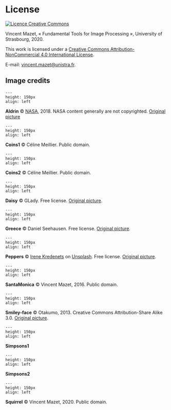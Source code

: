 # License


<a rel="license" href="http://creativecommons.org/licenses/by-nc/4.0/"><img alt="Licence Creative Commons" style="border-width:0" src="https://i.creativecommons.org/l/by-nc/4.0/88x31.png" /></a>
    
<span xmlns:cc="http://creativecommons.org/ns#" property="cc:attributionName">Vincent Mazet</span>,
« <span xmlns:dct="http://purl.org/dc/terms/" property="dct:title">Fundamental Tools for Image Processing</span> »,
University of Strasbourg, 2020.

This work is licensed under a <a rel="license" href="http://creativecommons.org/licenses/by-nc/4.0/">Creative Commons Attribution-NonCommercial 4.0 International License</a>.

E-mail: <a href="mailto:vincent.mazet@unistra.fr">vincent.mazet@unistra.fr</a>.



## Image credits

```{figure} figs/aldrin.png
---
height: 150px
align: left
```

**Aldrin**
&copy; [NASA](https://www.nasa.gov/multimedia/guidelines/index.html), 2018.
NASA content generally are not copyrighted.
[Original picture](https://www.nasa.gov/mission_pages/apollo/40th/images/apollo_image_12.html)



```{figure} figs/coins1.png
---
height: 150px
align: left
```
**Coins1**
&copy; Céline Meillier.
Public domain.



```{figure} figs/coins2.png
---
height: 150px
align: left
```
**Coins2**
&copy; Céline Meillier.
Public domain.



```{figure} figs/daisy.png
---
height: 150px
align: left
```
**Daisy**
&copy; GLady.
Free license.
[Original picture](https://pixabay.com/photos/floral-daisy-blossom-plant-natural-50157/).



```{figure} figs/greece.png
---
height: 150px
align: left
```
**Greece**
&copy; Daniel Seehausen.
Free license.
[Original picture](https://pixabay.com/illustrations/greece-map-black-only-greece-1613310/).



```{figure} figs/peppers.png
---
height: 150px
align: left
```
**Peppers**
&copy; [Irene Kredenets](https://unsplash.com/@ikredenets?utm_source=unsplash&utm_medium=referral&utm_content=creditCopyText)
on [Unsplash](https://unsplash.com/s/photos/pepper?utm_source=unsplash&utm_medium=referral&utm_content=creditCopyText).
Free license.
[Original picture](https://unsplash.com/photos/0PUoXmsCSDQ/).


```{figure} labs/santamonica.jpg
---
height: 150px
align: left
```
**SantaMonica**
&copy; Vincent Mazet, 2016.
Public domain.



```{figure} figs/smiley-face.png
---
height: 150px
align: left
```
**Smiley-face**
&copy; Otakumo, 2013.
Creative Commons Attribution-Share Alike 3.0.
[Original picture](https://commons.wikimedia.org/wiki/File:Mistersmileyface.png).



```{figure} figs/simpsons1.png
---
height: 150px
align: left
```
**Simpsons1**



```{figure} figs/simpsons2.png
---
height: 150px
align: left
```
**Simpsons2**



```{figure} figs/squirrel.png
---
height: 150px
align: left
```
**Squirrel**
&copy; Vincent Mazet, 2020.
Public domain.